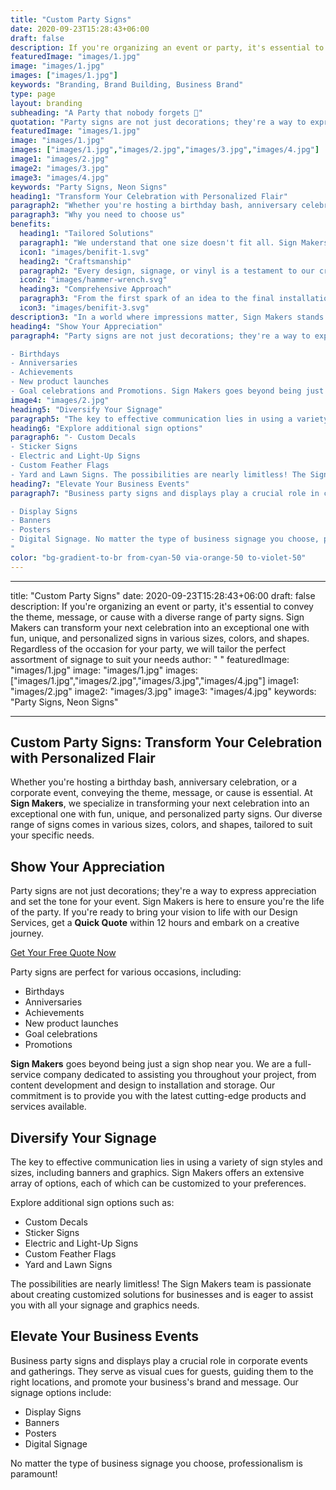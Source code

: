 ```yaml
---
title: "Custom Party Signs"
date: 2020-09-23T15:28:43+06:00
draft: false
description: If you're organizing an event or party, it's essential to convey the theme, message, or cause with a diverse range of party signs. Sign Makers can transform your next celebration into an exceptional one with fun, unique, and personalized signs in various sizes, colors, and shapes. Regardless of the occasion for your party, we will tailor the perfect assortment of signage to suit your needs
featuredImage: "images/1.jpg"
image: "images/1.jpg"
images: ["images/1.jpg"]
keywords: "Branding, Brand Building, Business Brand"
type: page
layout: branding
subheading: "A Party that nobody forgets 💅"
quotation: "Party signs are not just decorations; they're a way to express appreciation and set the tone for your event. Sign Makers is here to ensure you're the life of the party."
featuredImage: "images/1.jpg"
image: "images/1.jpg"
images: ["images/1.jpg","images/2.jpg","images/3.jpg","images/4.jpg"]
image1: "images/2.jpg"
image2: "images/3.jpg"
image3: "images/4.jpg"
keywords: "Party Signs, Neon Signs"
heading1: "Transform Your Celebration with Personalized Flair"
paragraph2: "Whether you're hosting a birthday bash, anniversary celebration, or a corporate event, conveying the theme, message, or cause is essential. At The Sign Makers, we specialize in transforming your next celebration into an exceptional one with fun, unique, and personalized party signs. Our diverse range of signs comes in various sizes, colors, and shapes, tailored to suit your specific needs."
paragraph3: "Why you need to choose us"
benefits:
  heading1: "Tailored Solutions"
  paragraph1: "We understand that one size doesn't fit all. Sign Makers tailors branding solutions to align with your unique identity, ensuring a bespoke representation."
  icon1: "images/benifit-1.svg"
  heading2: "Craftsmanship"
  paragraph2: "Every design, signage, or vinyl is a testament to our craftsmanship. We take pride in delivering not just products, but works of art that speak volumes about your brand."
  icon2: "images/hammer-wrench.svg"
  heading3: "Comprehensive Approach"
  paragraph3: "From the first spark of an idea to the final installation, Sign Makers adopts a comprehensive approach. We cover every aspect of branding to create a harmonious and impactful brand presence."
  icon3: "images/benifit-3.svg"
description3: "In a world where impressions matter, Sign Makers stands as your dedicated ally, shaping a brand identity that resonates with your audience. Let us be the brushstrokes that paint your business narrative across the canvas of consumer consciousness."
heading4: "Show Your Appreciation"
paragraph4: "Party signs are not just decorations; they're a way to express appreciation and set the tone for your event. Sign Makers is here to ensure you're the life of the party. If you're ready to bring your vision to life with our Design Services, get a Quick Quote within 12 hours and embark on a creative journey. Party signs are perfect for various occasions, including:

- Birthdays
- Anniversaries
- Achievements
- New product launches
- Goal celebrations and Promotions. Sign Makers goes beyond being just a sign shop near you. We are a full-service company dedicated to assisting you throughout your project, from content development and design to installation and storage. Our commitment is to provide you with the latest cutting-edge products and services available."
image4: "images/2.jpg"
heading5: "Diversify Your Signage"
paragraph5: "The key to effective communication lies in using a variety of sign styles and sizes, including banners and graphics. Sign Makers offers an extensive array of options, each of which can be customized to your preferences."
heading6: "Explore additional sign options"
paragraph6: "- Custom Decals
- Sticker Signs
- Electric and Light-Up Signs
- Custom Feather Flags
- Yard and Lawn Signs. The possibilities are nearly limitless! The Sign Makers team is passionate about creating customized solutions for businesses and is eager to assist you with all your signage and graphics needs."
heading7: "Elevate Your Business Events"
paragraph7: "Business party signs and displays play a crucial role in corporate events and gatherings. They serve as visual cues for guests, guiding them to the right locations, and promote your business's brand and message. Our signage options include:

- Display Signs
- Banners
- Posters
- Digital Signage. No matter the type of business signage you choose, professionalism is paramount! 
"
color: "bg-gradient-to-br from-cyan-50 via-orange-50 to-violet-50"
---
```



---
title: "Custom Party Signs"
date: 2020-09-23T15:28:43+06:00
draft: false
description: If you're organizing an event or party, it's essential to convey the theme, message, or cause with a diverse range of party signs. Sign Makers can transform your next celebration into an exceptional one with fun, unique, and personalized signs in various sizes, colors, and shapes. Regardless of the occasion for your party, we will tailor the perfect assortment of signage to suit your needs
author: " "
featuredImage: "images/1.jpg"
image: "images/1.jpg"
images: ["images/1.jpg","images/2.jpg","images/3.jpg","images/4.jpg"]
image1: "images/2.jpg"
image2: "images/3.jpg"
image3: "images/4.jpg"
keywords: "Party Signs, Neon Signs"

---
## Custom Party Signs: Transform Your Celebration with Personalized Flair

Whether you're hosting a birthday bash, anniversary celebration, or a corporate event, conveying the theme, message, or cause is essential. At **Sign Makers**, we specialize in transforming your next celebration into an exceptional one with fun, unique, and personalized party signs. Our diverse range of signs comes in various sizes, colors, and shapes, tailored to suit your specific needs.

## Show Your Appreciation

Party signs are not just decorations; they're a way to express appreciation and set the tone for your event. Sign Makers is here to ensure you're the life of the party. If you're ready to bring your vision to life with our Design Services, get a **Quick Quote** within 12 hours and embark on a creative journey.

[Get Your Free Quote Now](/book-consultation/)

Party signs are perfect for various occasions, including:

- Birthdays
- Anniversaries
- Achievements
- New product launches
- Goal celebrations
- Promotions

**Sign Makers** goes beyond being just a sign shop near you. We are a full-service company dedicated to assisting you throughout your project, from content development and design to installation and storage. Our commitment is to provide you with the latest cutting-edge products and services available.

## Diversify Your Signage

The key to effective communication lies in using a variety of sign styles and sizes, including banners and graphics. Sign Makers offers an extensive array of options, each of which can be customized to your preferences.

Explore additional sign options such as:

- Custom Decals
- Sticker Signs
- Electric and Light-Up Signs
- Custom Feather Flags
- Yard and Lawn Signs

The possibilities are nearly limitless! The Sign Makers team is passionate about creating customized solutions for businesses and is eager to assist you with all your signage and graphics needs.

## Elevate Your Business Events

Business party signs and displays play a crucial role in corporate events and gatherings. They serve as visual cues for guests, guiding them to the right locations, and promote your business's brand and message. Our signage options include:

- Display Signs
- Banners
- Posters
- Digital Signage

No matter the type of business signage you choose, professionalism is paramount!

